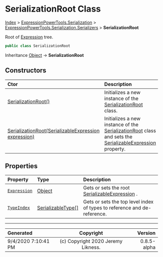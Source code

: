 ﻿# SerializationRoot Class

[Index](../index.md) > [ExpressionPowerTools.Serialization](ExpressionPowerTools.Serialization.a.md) > [ExpressionPowerTools.Serialization.Serializers](ExpressionPowerTools.Serialization.Serializers.n.md) > **SerializationRoot**

Root of [Expression](ExpressionPowerTools.Serialization.Serializers.SerializationRoot.Expression.prop.md) tree.

```csharp
public class SerializationRoot
```

Inheritance [Object](https://docs.microsoft.com/dotnet/api/system.object) → **SerializationRoot**

## Constructors

| Ctor | Description |
| :-- | :-- |
| [SerializationRoot()](ExpressionPowerTools.Serialization.Serializers.SerializationRoot.ctor.md#serializationroot) | Initializes a new instance of the [SerializationRoot](ExpressionPowerTools.Serialization.Serializers.SerializationRoot.cs.md) class. |
| [SerializationRoot(SerializableExpression expression)](ExpressionPowerTools.Serialization.Serializers.SerializationRoot.ctor.md#serializationrootserializableexpression-expression) | Initializes a new instance of the [SerializationRoot](ExpressionPowerTools.Serialization.Serializers.SerializationRoot.cs.md) class and sets the [SerializableExpression](ExpressionPowerTools.Serialization.Serializers.SerializableExpression.cs.md) property. |
## Properties

| Property | Type | Description |
| :-- | :-- | :-- |
| [`Expression`](ExpressionPowerTools.Serialization.Serializers.SerializationRoot.Expression.prop.md) | [Object](https://docs.microsoft.com/dotnet/api/system.object) | Gets or sets the root [SerializableExpression](ExpressionPowerTools.Serialization.Serializers.SerializableExpression.cs.md) . |
| [`TypeIndex`](ExpressionPowerTools.Serialization.Serializers.SerializationRoot.TypeIndex.prop.md) | [SerializableType[]](ExpressionPowerTools.Serialization.Serializers.SerializableType.cs.md) | Gets or sets the top level index of types to reference and de-reference. |


---

| Generated | Copyright | Version |
| :-- | :-: | --: |
| 9/4/2020 7:10:41 PM | (c) Copyright 2020 Jeremy Likness. | 0.8.5-alpha |
